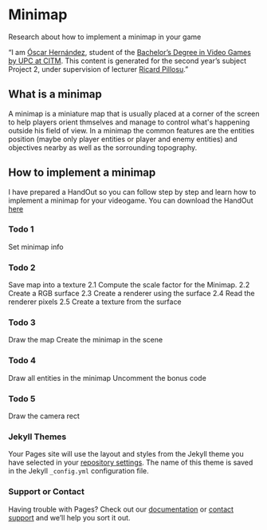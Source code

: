 # Minimap

Research about how to implement a minimap in your game


“I am [Óscar Hernández](https://www.linkedin.com/in/oscar-hernandez-73b224161), student of the
[Bachelor’s Degree in Video Games by UPC at CITM](https://www.citm.upc.edu/ing/estudis/graus-videojocs).
This content is generated for the second year’s subject Project 2, under supervision of lecturer
[Ricard Pillosu](https://es.linkedin.com/in/ricardpillosu).”

## What is a minimap

A minimap is a miniature map that is usually placed at a corner of the screen to help players orient thmselves and manage to control what's happening outside his field of view. In a minimap the common features are the entities position (maybe only player entities or player and enemy entities) and objectives nearby as well as the sorrounding topography.

## How to implement a minimap

I have prepared a HandOut so you can follow step by step and learn how to implement a minimap for your videogame.
You can download the HandOut [here](https://github.com/OscarHernandezG/MinimapTestbed/archive/HandOut.zip)

### Todo 1
Set minimap info

### Todo 2
Save map into a texture 
2.1 Compute the scale factor for the Minimap.
2.2 Create a RGB surface
2.3 Create a renderer using the surface
2.4 Read the renderer pixels 
2.5 Create a texture from the surface 

### Todo 3
Draw the map
Create the minimap in the scene

### Todo 4
Draw all entities in the minimap
Uncomment the bonus code

### Todo 5
Draw the camera rect

### Jekyll Themes

Your Pages site will use the layout and styles from the Jekyll theme you have selected in your [repository settings](https://github.com/OscarHernandezG/MinimapTestbed/settings). The name of this theme is saved in the Jekyll `_config.yml` configuration file.

### Support or Contact

Having trouble with Pages? Check out our [documentation](https://help.github.com/categories/github-pages-basics/) or [contact support](https://github.com/contact) and we’ll help you sort it out.
